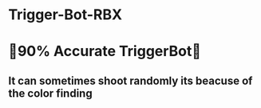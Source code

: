 # Trigger-Bot-RBX

# 🔫90% Accurate TriggerBot🔫
## It can sometimes shoot randomly its beacuse of the color finding
